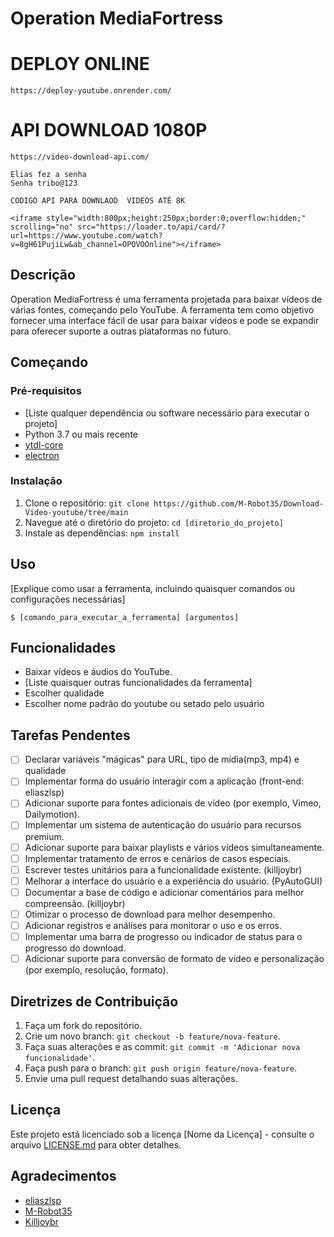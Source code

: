 # Operation MediaFortress

# DEPLOY ONLINE 
    https://deploy-youtube.onrender.com/

# API DOWNLOAD 1080P
    https://video-download-api.com/
    
    Elias fez a senha
    Senha tribo@123

    CODIGO API PARA DOWNLAOD  VIDEOS ATÉ 8K

    <iframe style="width:800px;height:250px;border:0;overflow:hidden;" scrolling="no" src="https://loader.to/api/card/?url=https://www.youtube.com/watch?v=8gH61PujiLw&ab_channel=OPOVOOnline"></iframe>  


## Descrição

Operation MediaFortress é uma ferramenta projetada para baixar vídeos de várias fontes, começando pelo YouTube. A ferramenta tem como objetivo fornecer uma interface fácil de usar para baixar vídeos e pode se expandir para oferecer suporte a outras plataformas no futuro.

## Começando

### Pré-requisitos

- [Liste qualquer dependência ou software necessário para executar o projeto]
- Python 3.7 ou mais recente
- [ytdl-core](https://www.npmjs.com/package/ytdl-core)
- [electron](https://www.npmjs.com/package/electron)
  
### Instalação

1. Clone o repositório: `git clone https://github.com/M-Robot35/Download-Video-youtube/tree/main`
2. Navegue até o diretório do projeto: `cd [diretorio_do_projeto]`
3. Instale as dependências: `npm install`

## Uso

[Explique como usar a ferramenta, incluindo quaisquer comandos ou configurações necessárias]

```
$ [comando_para_executar_a_ferramenta] [argumentos]
```

## Funcionalidades

- Baixar vídeos e áudios do YouTube.
- [Liste quaisquer outras funcionalidades da ferramenta]
- Escolher qualidade
- Escolher nome padrão do youtube ou setado pelo usuário

## Tarefas Pendentes
- [ ] Declarar variáveis "mágicas" para URL, tipo de mídia(mp3, mp4) e qualidade
- [ ] Implementar forma do usuário interagir com a aplicação (front-end: eliaszlsp)
- [ ] Adicionar suporte para fontes adicionais de vídeo (por exemplo, Vimeo, Dailymotion).
- [ ] Implementar um sistema de autenticação do usuário para recursos premium.
- [ ] Adicionar suporte para baixar playlists e vários vídeos simultaneamente.
- [ ] Implementar tratamento de erros e cenários de casos especiais.
- [ ] Escrever testes unitários para a funcionalidade existente. (killjoybr)
- [ ] Melhorar a interface do usuário e a experiência do usuário. (PyAutoGUI)
- [ ] Documentar a base de código e adicionar comentários para melhor compreensão. (killjoybr)
- [ ] Otimizar o processo de download para melhor desempenho.
- [ ] Adicionar registros e análises para monitorar o uso e os erros.
- [ ] Implementar uma barra de progresso ou indicador de status para o progresso do download.
- [ ] Adicionar suporte para conversão de formato de vídeo e personalização (por exemplo, resolução, formato).

## Diretrizes de Contribuição

1. Faça um fork do repositório.
2. Crie um novo branch: `git checkout -b feature/nova-feature`.
3. Faça suas alterações e as commit: `git commit -m 'Adicionar nova funcionalidade'`.
4. Faça push para o branch: `git push origin feature/nova-feature`.
5. Envie uma pull request detalhando suas alterações.

## Licença

Este projeto está licenciado sob a licença [Nome da Licença] - consulte o arquivo [LICENSE.md](LICENSE.md) para obter detalhes.

## Agradecimentos
- [eliaszlsp](https://github.com/eliaszlsp)
- [M-Robot35](https://github.com/M-Robot35)
- [Killjoybr](https://github.com/Killjoybr)
